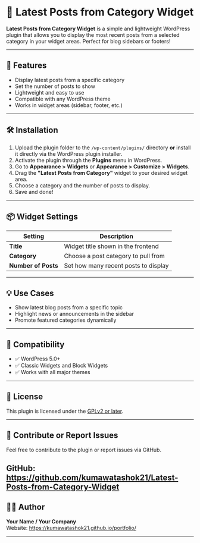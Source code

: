 # 📌 Latest Posts from Category Widget

**Latest Posts from Category Widget** is a simple and lightweight WordPress plugin that allows you to display the most recent posts from a selected category in your widget areas. Perfect for blog sidebars or footers!

---

## 🚀 Features

- Display latest posts from a specific category
- Set the number of posts to show
- Lightweight and easy to use
- Compatible with any WordPress theme
- Works in widget areas (sidebar, footer, etc.)

---

## 🛠️ Installation

1. Upload the plugin folder to the `/wp-content/plugins/` directory **or** install it directly via the WordPress plugin installer.
2. Activate the plugin through the **Plugins** menu in WordPress.
3. Go to **Appearance > Widgets** or **Appearance > Customize > Widgets**.
4. Drag the **"Latest Posts from Category"** widget to your desired widget area.
5. Choose a category and the number of posts to display.
6. Save and done!


---

## 📦 Widget Settings

| Setting            | Description                                 |
|--------------------|---------------------------------------------|
| **Title**          | Widget title shown in the frontend          |
| **Category**       | Choose a post category to pull from         |
| **Number of Posts**| Set how many recent posts to display        |

---

## 💡 Use Cases

- Show latest blog posts from a specific topic
- Highlight news or announcements in the sidebar
- Promote featured categories dynamically

---

## 🧩 Compatibility

- ✅ WordPress 5.0+
- ✅ Classic Widgets and Block Widgets
- ✅ Works with all major themes

---

## 📜 License

This plugin is licensed under the [GPLv2 or later](https://www.gnu.org/licenses/gpl-2.0.html).

---

## 🙌 Contribute or Report Issues

Feel free to contribute to the plugin or report issues via GitHub.

**GitHub:** https://github.com/kumawatashok21/Latest-Posts-from-Category-Widget
---

## 🧑‍💻 Author

**Your Name / Your Company**  
Website: https://kumawatashok21.github.io/portfolio/


---

